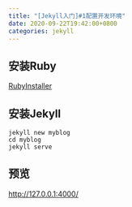 ```yaml
---
title: "[Jekyll入门]#1配置开发环境"
date: 2020-09-22T19:42:00+0800
categories: jekyll
---
```


## 安装Ruby

[RubyInstaller](https://rubyinstaller.org/downloads/)

## 安装Jekyll

```shell
jekyll new myblog
cd myblog
jekyll serve
```

## 预览

http://127.0.0.1:4000/
